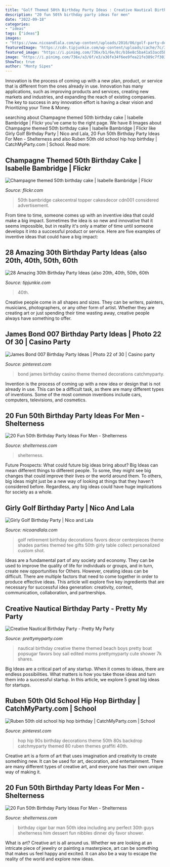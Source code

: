 ```yaml
---
title: "Golf Themed 50th Birthday Party Ideas : Creative Nautical Birthday Party"
description: "20 fun 50th birthday party ideas for men"
date: "2022-09-18"
categories:
- "ideas"
tags: ["ideas"]
images:
- "https://www.nicoandlala.com/wp-content/uploads/2016/06/golf-party-decor.jpg"
featuredImage: "https://cdn.tipjunkie.com/wp-content/uploads/cache/7c/36/7c36568d326abd1670f793811aac8f41.jpg"
featured_image: "https://i.pinimg.com/736x/b1/6e/8c/b16e8c5ba41a53acd5ba0a29d4f64538--birthday-backdrop-school-birthday.jpg"
image: "https://i.pinimg.com/736x/a3/6f/e3/a36fe34f6ee9fea21fe389c7f30394a0--th-party-birthday-party-ideas.jpg"
ShowToc: true
author: "Monty Sipes"
---
```



Innovation is the process of coming up with a new plan, product, or service that is different from the ones already in use. Innovation has many applications, such as improving products and services, creating new markets and industries, and expanding the reach of existing companies. The key to success in any innovation effort is having a clear vision and Prioritizing your Time & Money.

	

		
searching about Champagne themed 50th birthday cake | Isabelle Bambridge | Flickr you've came to the right page. We have 8 Images about Champagne themed 50th birthday cake | Isabelle Bambridge | Flickr like Girly Golf Birthday Party | Nico and Lala, 20 Fun 50th Birthday Party Ideas For Men - Shelterness and also Ruben 50th old school hip hop birthday | CatchMyParty.com | School. Read more:
		
    
## Champagne Themed 50th Birthday Cake | Isabelle Bambridge | Flickr

<img loading=lazy src="https://c2.staticflickr.com/4/3690/9103260456_ea08cf2b2f_b.jpg" onerror="this.onerror=null;this.src='https://tse1.mm.bing.net/th?id=OIP.V4jLOp3icBiFYHVxCTZCEQHaJ4&amp;pid=15.1';" alt="Champagne themed 50th birthday cake | Isabelle Bambridge | Flickr">

_Source: flickr.com_

>50th bambridge cakecentral topper cakesdecor cdn001 considered advertisement. 

	

From time to time, someone comes up with an inventive idea that could make a big impact. Sometimes the idea is so new and innovative that it seems impossible, but in reality it's only a matter of time until someone develops it into a successful product or service. Here are five examples of inventive ideas that could have a big impact: 

    
## 28 Amazing 30th Birthday Party Ideas {also 20th, 40th, 50th, 60th

<img loading=lazy src="https://cdn.tipjunkie.com/wp-content/uploads/cache/7c/36/7c36568d326abd1670f793811aac8f41.jpg" onerror="this.onerror=null;this.src='https://tse2.mm.bing.net/th?id=OIP.ZtxZvpdWYTb6Xjh8j7_KkQHaJ3&amp;pid=15.1';" alt="28 Amazing 30th Birthday Party Ideas {also 20th, 40th, 50th, 60th">

_Source: tipjunkie.com_

>40th. 

	

Creative people come in all shapes and sizes. They can be writers, painters, musicians, photographers, or any other form of artist. Whether they are creating art or just spending their time wasting away, creative people always have something to offer.

    
## James Bond 007 Birthday Party Ideas | Photo 22 Of 30 | Casino Party

<img loading=lazy src="https://i.pinimg.com/736x/a3/6f/e3/a36fe34f6ee9fea21fe389c7f30394a0--th-party-birthday-party-ideas.jpg" onerror="this.onerror=null;this.src='https://tse2.mm.bing.net/th?id=OIP.VFAO2eMLUibjZO8STN1JbQHaJ3&amp;pid=15.1';" alt="James Bond 007 Birthday Party Ideas | Photo 22 of 30 | Casino party">

_Source: pinterest.com_

>bond james birthday casino theme themed decorations catchmyparty. 

	

Invention is the process of coming up with a new idea or design that is not already in use. This can be a difficult task, as there are many different types of inventions. Some of the most common inventions include cars, computers, televisions, and cosmetics.

    
## 20 Fun 50th Birthday Party Ideas For Men - Shelterness

<img loading=lazy src="https://i.shelterness.com/2017/02/20-fun-and-bold-50th-birthday-cake.jpg" onerror="this.onerror=null;this.src='https://tse2.mm.bing.net/th?id=OIP.eKDatM6I1zEz1-yRImVVlgHaFj&amp;pid=15.1';" alt="20 Fun 50th Birthday Party Ideas For Men - Shelterness">

_Source: shelterness.com_

>shelterness. 

	

Future Prospects: What could future big ideas bring about?
Big Ideas can mean different things to different people. To some, they might see big changes that could improve their lives or the world around them. To others, big ideas might just be a new way of looking at things that they haven't considered before. Regardless, any big ideas could have huge implications for society as a whole.

    
## Girly Golf Birthday Party | Nico And Lala

<img loading=lazy src="https://www.nicoandlala.com/wp-content/uploads/2016/06/golf-party-decor.jpg" onerror="this.onerror=null;this.src='https://tse4.mm.bing.net/th?id=OIP.OSk_JZT4Svcbbx5PaA0UpAHaLH&amp;pid=15.1';" alt="Girly Golf Birthday Party | Nico and Lala">

_Source: nicoandlala.com_

>golf retirement birthday decorations favors decor centerpieces theme shades parties themed tee gifts 50th girly table collect personalized custom shot. 

	

Ideas are a fundamental part of any society and economy. They can be used to improve the quality of life for individuals or groups, and in turn, create new opportunities for Others. However, creating ideas can be difficult. There are multiple factors that need to come together in order to produce effective ideas. This article will explore five key ingredients that are necessary for successful idea generation: creativity, context, communication, collaboration, and partnerships.

    
## Creative Nautical Birthday Party - Pretty My Party

<img loading=lazy src="https://www.prettymyparty.com/wp-content/uploads/2015/04/nautical-birthday-party-ideas_edited-1.jpg" onerror="this.onerror=null;this.src='https://tse3.mm.bing.net/th?id=OIP.dU4e9871JDwsPiagUmHQjgHaKl&amp;pid=15.1';" alt="Creative Nautical Birthday Party - Pretty My Party">

_Source: prettymyparty.com_

>nautical birthday creative theme themed beach boys pretty boat popsugar favors boy sail edited moms prettymyparty cute shower 7k shares. 

	

Big Ideas are a critical part of any startup. When it comes to ideas, there are endless possibilities. What matters is how you take those ideas and turn them into a successful startup. In this article, we explore 5 great big ideas for startups.

    
## Ruben 50th Old School Hip Hop Birthday | CatchMyParty.com | School

<img loading=lazy src="https://i.pinimg.com/736x/b1/6e/8c/b16e8c5ba41a53acd5ba0a29d4f64538--birthday-backdrop-school-birthday.jpg" onerror="this.onerror=null;this.src='https://tse1.mm.bing.net/th?id=OIP.cYSmya3UbPqDid2sVzOZQAHaJ3&amp;pid=15.1';" alt="Ruben 50th old school hip hop birthday | CatchMyParty.com | School">

_Source: pinterest.com_

>hop hip 90s birthday decorations theme 50th 80s backdrop catchmyparty themed 80 ruben themes graffiti 40th. 

	

Creative art is a form of art that uses imagination and creativity to create something new. It can be used for art, decoration, and entertainment. There are many different types of creative art, and everyone has their own unique way of making it.

    
## 20 Fun 50th Birthday Party Ideas For Men - Shelterness

<img loading=lazy src="http://i.shelterness.com/2017/02/10-a-cigar-bar-is-a-perfect-idea-for-any-mans-party-including-a-birthday-one.jpg" onerror="this.onerror=null;this.src='https://tse2.mm.bing.net/th?id=OIP.kCklnuIMQ0jvvkGrnUL0HQHaLH&amp;pid=15.1';" alt="20 Fun 50th Birthday Party Ideas For Men - Shelterness">

_Source: shelterness.com_

>birthday cigar bar man 50th idea including any perfect 30th guys shelterness him dessert fun nibbles dinner diy favor shower. 

	

What is art?
Creative art is all around us. Whether we are looking at an intricate piece of jewelry or painting a masterpiece, art can be something that makes us feel happy and excited. It can also be a way to escape the reality of the world and explore new ideas.

